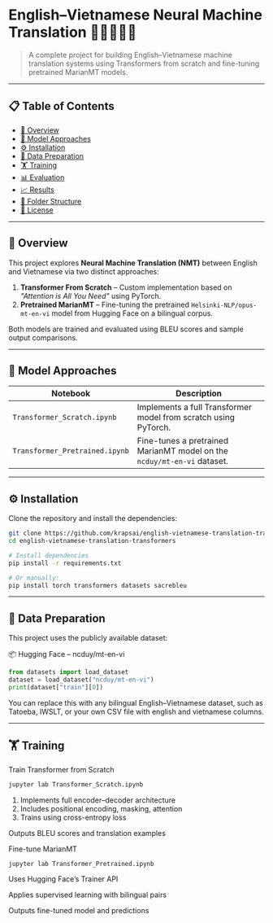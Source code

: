 # English–Vietnamese Neural Machine Translation 🧠🇬🇧🇻🇳

> A complete project for building English–Vietnamese machine translation systems using Transformers from scratch and fine-tuning pretrained MarianMT models.

---

## 📋 Table of Contents

- [📌 Overview](#-overview)
- [🔧 Model Approaches](#-model-approaches)
- [⚙️ Installation](#️-installation)
- [📁 Data Preparation](#-data-preparation)
- [🏋️ Training](#-training)
- [📊 Evaluation](#-evaluation)
- [📈 Results](#-results)
- [📂 Folder Structure](#-folder-structure)
- [📄 License](#-license)

---

## 📌 Overview

This project explores **Neural Machine Translation (NMT)** between English and Vietnamese via two distinct approaches:

1. **Transformer From Scratch** – Custom implementation based on *"Attention is All You Need"* using PyTorch.
2. **Pretrained MarianMT** – Fine-tuning the pretrained `Helsinki-NLP/opus-mt-en-vi` model from Hugging Face on a bilingual corpus.

Both models are trained and evaluated using BLEU scores and sample output comparisons.

---

## 🔧 Model Approaches

| Notebook | Description |
|----------|-------------|
| `Transformer_Scratch.ipynb` | Implements a full Transformer model from scratch using PyTorch. |
| `Transformer_Pretrained.ipynb` | Fine-tunes a pretrained MarianMT model on the `ncduy/mt-en-vi` dataset. |

---

## ⚙️ Installation

Clone the repository and install the dependencies:

```bash
git clone https://github.com/krapsai/english-vietnamese-translation-transformers.git
cd english-vietnamese-translation-transformers

# Install dependencies
pip install -r requirements.txt

# Or manually:
pip install torch transformers datasets sacrebleu
```

---
## 📁 Data Preparation

This project uses the publicly available dataset:

📦 Hugging Face – ncduy/mt-en-vi

```python
from datasets import load_dataset
dataset = load_dataset("ncduy/mt-en-vi")
print(dataset["train"][0])
```

You can replace this with any bilingual English–Vietnamese dataset, such as Tatoeba, IWSLT, or your own CSV file with english and vietnamese columns.

---

## 🏋️ Training

Train Transformer from Scratch

```bash
jupyter lab Transformer_Scratch.ipynb
```

1. Implements full encoder–decoder architecture
2. Includes positional encoding, masking, attention
3. Trains using cross-entropy loss

Outputs BLEU scores and translation examples

Fine-tune MarianMT

```bash
jupyter lab Transformer_Pretrained.ipynb
```

Uses Hugging Face’s Trainer API

Applies supervised learning with bilingual pairs

Outputs fine-tuned model and predictions